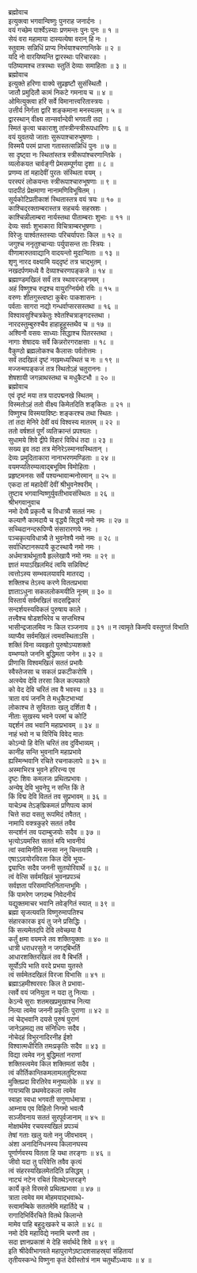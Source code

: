 ब्रह्मोवाच  
इत्युक्त्वा भगवान्विष्णुः पुनराह जनार्दनः ।  
वयं गच्छेम पार्श्वेऽस्याः प्रणमन्तः पुनः पुनः ॥ १ ॥  
सेयं वरा महामाया दास्यत्येषा वरान् हि नः ।  
स्तुवामः सन्निधिं प्राप्य निर्भयाश्चरणान्तिके ॥ २ ॥  
यदि नो वारयिष्यन्ति द्वारस्थाः परिचारकाः ।  
पठिष्यामश्च तत्रस्थाः स्तुतिं देव्याः समाहिताः ॥ ३ ॥  
ब्रह्मोवाच  
इत्युक्ते हरिणा वाक्ये सुप्रहृष्टौ सुसंस्थितौ ।  
जातौ प्रमुदितौ कामं निकटे गमनाय च ॥ ४ ॥  
ओमित्युक्त्वा हरिं सर्वे विमानात्त्वरितास्त्रयः ।  
उत्तीर्य निर्गता द्वारि शङ्कमाना मनस्यलम् ॥ ५ ॥  
द्वारस्थान् वीक्ष्य तान्सर्वान्देवी भगवती तदा ।  
स्मितं कृत्वा चकाराशु तांस्त्रीन्स्त्रीरूपधारिणः ॥ ६ ॥  
वयं युवतयो जाताः सुरूपाश्चारुभूषणाः ।  
विस्मयै परमं प्राप्ता गतास्तत्सन्निधिं पुनः ॥ ७ ॥  
सा दृष्ट्वा नः स्थितांस्तत्र स्त्रीरूपांश्चरणान्तिके ।  
व्यलोकयत चार्वङ्गी प्रेमसम्पूर्णया दृशा ॥ ८ ॥  
प्रणम्य तां महादेवीं पुरतः संस्थिता वयम् ।  
परस्परं लोकयन्तः स्त्रीरूपाश्चारुभूषणाः ॥ ९ ॥  
पादपीठं प्रेक्षमाणा नानामणिविभूषितम् ।  
सूर्यकोटिप्रतीकाशं स्थितास्तत्र वयं त्रयः ॥ १० ॥  
काश्चिद्‌रक्ताम्बरास्तत्र सहचर्यः सहस्रशः ।  
काश्चिन्नीलाम्बरा नार्यस्तथा पीताम्बराः शुभाः ॥ ११ ॥  
देव्यः सर्वाः शुभाकारा विचित्राम्बरभूषणाः ।  
विरेजुः पार्श्वतस्तस्याः परिचर्यापराः किल ॥ १२ ॥  
जगुश्च ननृतुश्चान्याः पर्युपासन्त ताः स्त्रियः ।  
वीणामारुतवाद्यानि वादयन्तो मुदान्विताः ॥ १३ ॥  
शृणु नारद वक्ष्यामि यद्‌दृष्टं तत्र चाद्‌भुतम् ।  
नखदर्पणमध्ये वै देव्याश्चरणपङ्कजे ॥ १४ ॥  
ब्रह्माण्डमखिलं सर्वं तत्र स्थावरजङ्गमम् ।  
अहं विष्णुश्च रुद्रश्च वायुरग्निर्यमो रविः ॥ १५ ॥  
वरुणः शीतगुस्त्वष्टा कुबेरः पाकशासनः ।  
पर्वताः सागरा नद्यो गन्धर्वाप्सरसस्तथा ॥ १६ ॥  
विश्वावसुश्चित्रकेतुः श्वेतश्चित्राङ्गदस्तथा ।  
नारदस्तुम्बुरुश्चैव हाहाहूहूस्तथैव च ॥ १७ ॥  
अश्विनौ वसवः साध्याः सिद्धाश्च पितरस्तथा ।  
नागाः शेषादयः सर्वे किन्नरोरगराक्षसाः ॥ १८ ॥  
वैकुण्ठो ब्रह्मलोकश्च कैलासः पर्वतोत्तमः ।  
सर्वं तदखिलं दृष्टं नखमध्यस्थितं च नः ॥ १९ ॥  
मज्जन्मपङ्कजं तत्र स्थितोऽहं चतुराननः ।  
शेषशायी जगन्नाथस्तथा च मधुकैटभौ ॥ २० ॥  
ब्रह्मोवाच  
एवं दृष्टं मया तत्र पादपद्मनखे स्थितम् ।  
विस्मतोऽहं ततो वीक्ष्य किमेतदिति शङ्‌कितः ॥ २१ ॥  
विष्णुश्च विस्मयाविष्टः शङ्करश्च तथा स्थितः ।  
तां तदा मेनिरे देवीं वयं विश्वस्य मातरम् ॥ २२ ॥  
ततो वर्षशतं पूर्णं व्यतिक्रान्तं प्रपश्यतः ।  
सुधामये शिवे द्वीपे विहारं विविधं तदा ॥ २३ ॥  
सख्य इव तदा तत्र मेनिरेऽस्मानवस्थितान् ।  
देव्यः प्रमुदिताकारा नानाभरणमण्डिताः ॥ २४ ॥  
वयमप्यतिरम्यत्वाद्‌बभूविम विमोहिताः ।  
प्रहृष्टमनसः सर्वे पश्यन्भावान्मनोरमान् ॥ २५ ॥  
एकदा तां महादेवीं देवीं श्रीभुवनेश्वरीम् ।  
तुष्टाव भगवान्विष्णुर्युवतीभावसंस्थितः ॥ २६ ॥  
श्रीभगवानुवाच  
नमो देव्यै प्रकृत्यै च विधात्र्यै सततं नमः ।  
कल्याणै कामदायै च वृद्ध्यै सिद्ध्यै नमो नमः ॥ २७ ॥  
सच्चिदानन्दरूपिण्यै संसारारणये नमः ।  
पञ्चकृत्यविधात्र्यै ते भुवनेश्यै नमो नमः ॥ २८ ॥  
सर्वाधिष्टानरूपायै कूटस्थायै नमो नमः ।  
अर्धमात्रार्थभूतायै हृल्लेखायै नमो नमः ॥ २९ ॥  
ज्ञातं मयाऽखिलमिदं त्वयि सन्निविष्टं  
     त्वत्तोऽस्य सम्भवलयावपि मातरद्य ।  
शक्तिश्च तेऽस्य करणे विततप्रभावा  
     ज्ञाताऽधुना सकललोकमयीति नूनम् ॥ ३० ॥  
विस्तार्य सर्वमखिलं सदसद्विकारं  
     सन्दर्शयस्यविकलं पुरुषाय काले ।  
तत्त्वैश्च षोडशभिरेव च सप्तभिश्च  
     भासीन्द्रजालमिव नः किल रञ्जनाय ॥ ३१ ॥
न त्वामृते किमपि वस्तुगतं विभाति  
     व्याप्यैव सर्वमखिलं त्वमवस्थिताऽसि ।  
शक्तिं विना व्यवहृतो पुरुषोऽप्यशक्तो  
     वम्भण्यते जननि बुद्धिमता जनेन ॥ ३२ ॥  
प्रीणासि विश्वमखिलं सततं प्रभावैः  
     स्वैस्तेजसा च सकलं प्रकटीकरोषि ।  
अत्स्येव देवि तरसा किल कल्पकाले  
     को वेद देवि चरितं तव वै भवस्य ॥ ३३ ॥  
त्राता वयं जननि ते मधुकैटभाभ्यां  
     लोकाश्च ते सुवितताः खलु दर्शिता वै ।  
नीताः सुखस्य भवने परमां च कोटिं  
     यद्दर्शनं तव भवानि महाप्रभावम् ॥ ३४ ॥  
नाहं भवो न च विरिंचि विवेद मातः  
     कोऽन्यो हि वेत्ति चरितं तव दुर्विभाव्यम् ।  
कानीह सन्ति भुवनानि महाप्रभावे  
     ह्यस्मिन्भवानि रचिते रचनाकलापे ॥ ३५ ॥  
अस्माभिरत्र भुवने हरिरन्य एव  
     दृष्टः शिवः कमलजः प्रथितप्रभावः ।  
अन्येषु देवि भुवनेपु न सन्ति किं ते  
     किं विद्म देवि विततं तव सुप्रभावम् ॥ ३६ ॥  
याचेऽम्ब तेऽङ्‌घ्रिकमलं प्रणिपत्य कामं  
     चित्ते सदा वसतु रूपमिदं तवैतत् ।  
नामापि वक्त्रकुहरे सततं तवैव  
     सन्दर्शनं तव पदाम्बुजयोः सदैव ॥ ३७ ॥  
भृत्योऽयमस्ति सततं मयि भावनीयं  
     त्वां स्वामिनीति मनसा ननु चिन्तयामि ।  
एषाऽऽवयोरविरता किल देवि भूया-  
     द्व्याप्तिः सदैव जननी सुतयोरिवार्थे ॥ ३८ ॥  
त्वं वेत्सि सर्वमखिलं भुवनप्रपञ्चं  
     सर्वज्ञता परिसमाप्तिनितान्तभूमिः ।  
किं पामरेण जगदम्ब निवेदनीयं  
     यद्युक्तमाचर भवानि तवेङ्‌गितं स्यात् ॥ ३९ ॥  
ब्रह्मा सृजत्यवति विष्णुरुमापतिश्च  
     संहारकारक इयं तु जने प्रसिद्धिः ।  
किं सत्यमेतदपि देवि तवेच्छया वै  
     कर्तुं क्षमा वयमजे तव शक्तियुक्ताः ॥ ४० ॥  
धात्री धराधरसुते न जगद्‌बिभर्ति  
     आधारशक्तिरखिलं तव वै बिभर्ति ।  
सूर्योऽपि भाति वरदे प्रभया युतस्ते  
     त्वं सर्वमेतदखिलं विरजा विभासि ॥ ४१ ॥  
ब्रह्माऽहमीश्वरवरः किल ते प्रभावा-  
     त्सर्वे वयं जनियुता न यदा तु नित्याः ।  
केऽन्ये सुराः शतमखप्रमुखाश्च नित्या  
     नित्या त्वमेव जननी प्रकृतिः पुराणा ॥ ४२ ॥  
त्वं चेद्‌भवानि दयसे पुरुषं पुराणं  
     जानेऽहमद्य तव संनिधिगः सदैव ।  
नोचेदहं विभुरनादिरनीह ईशो  
     विश्वात्मधीरिति तमःप्रकृतिः सदैव ॥ ४३ ॥  
विद्या त्वमेव ननु बुद्धिमतां नराणां  
     शक्तिस्त्वमेव किल शक्तिमतां सदैव ।  
त्वं कीर्तिकान्तिकमलामलतुष्टिरूपा  
     मुक्तिप्रदा विरतिरेव मनुष्यलोके ॥ ४४ ॥  
गायत्र्यसि प्रथमवेदकला त्वमेव  
     स्वाहा स्वधा भगवती सगुणार्धमात्रा ।  
आम्नाय एव विहितो निगमो भवत्यै  
     सञ्जीवनाय सततं सुरपूर्वजानाम् ॥ ४५ ॥  
मोक्षार्थमेव रचयस्यखिलं प्रपञ्चं  
     तेषां गताः खलु यतो ननु जीवभावम् ।  
अंशा अनादिनिधनस्य किलानघस्य  
     पूर्णार्णवस्य वितता हि यथा तरङ्गाः ॥ ४६ ॥  
जीवो यदा तु परिवेत्ति तवैव कृत्यं  
     त्वं संहरस्यखिलमेतदिति प्रसिद्धम् ।  
नाट्यं नटेन रचितं वितथेऽन्तरङ्गे  
     कार्ये कृते विरमसे प्रथितप्रभावा ॥ ४७ ॥  
त्राता त्वमेव मम मोहमयाद्‌भवाब्धे-  
     स्त्वामम्बिके सततमेमि महार्तिदे च ।  
रागादिभिर्विरचिते वितथे किलान्ते  
     मामेव पाहि बहुदुःखकरे च काले ॥ ४८ ॥  
नमो देवि महाविद्ये नमामि चरणौ तव ।  
सदा ज्ञानप्रकाशं मे देहि सर्वार्थदे शिवे ॥ ४९ ॥  
इति श्रीदेवीभागवते महापुराणेऽष्टादशसाहस्र्यां संहितायां  
तृतीयस्कन्धे विष्णुना कृतं देवीस्तोत्रं नाम चतुर्थोऽध्यायः ॥ ४ ॥
